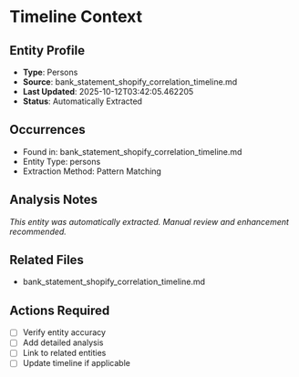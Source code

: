 # Timeline Context

## Entity Profile
- **Type**: Persons
- **Source**: bank_statement_shopify_correlation_timeline.md
- **Last Updated**: 2025-10-12T03:42:05.462205
- **Status**: Automatically Extracted

## Occurrences
- Found in: bank_statement_shopify_correlation_timeline.md
- Entity Type: persons
- Extraction Method: Pattern Matching

## Analysis Notes
*This entity was automatically extracted. Manual review and enhancement recommended.*

## Related Files
- bank_statement_shopify_correlation_timeline.md

## Actions Required
- [ ] Verify entity accuracy
- [ ] Add detailed analysis
- [ ] Link to related entities
- [ ] Update timeline if applicable
